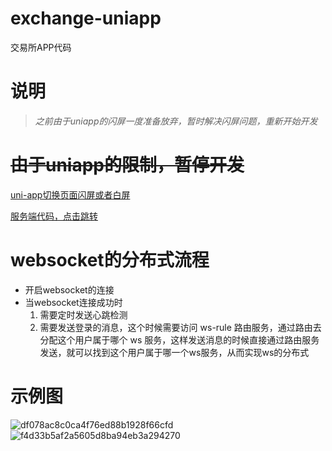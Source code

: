 # exchange-uniapp

交易所APP代码

# 说明

> *之前由于uniapp的闪屏一度准备放弃，暂时解决闪屏问题，重新开始开发*

# ~~由于uniapp的限制，暂停开发~~

[uni-app切换页面闪屏或者白屏](https://ask.dcloud.net.cn/question/73807)

[服务端代码，点击跳转](https://github.com/lmxdawn/exchange)

# websocket的分布式流程

- 开启websocket的连接
- 当websocket连接成功时
    1. 需要定时发送心跳检测
    2. 需要发送登录的消息，这个时候需要访问 ws-rule 路由服务，通过路由去分配这个用户属于哪个 ws 服务，这样发送消息的时候直接通过路由服务发送，就可以找到这个用户属于哪一个ws服务，从而实现ws的分布式

# 示例图

![df078ac8c0ca4f76ed88b1928f66cfd](https://user-images.githubusercontent.com/21293193/147812493-d3270188-9e32-4c32-92fa-9b638ecddc64.jpg)
![f4d33b5af2a5605d8ba94eb3a294270](https://user-images.githubusercontent.com/21293193/147812500-e485f7ab-e823-4d39-b26d-cafb2258a122.jpg)
